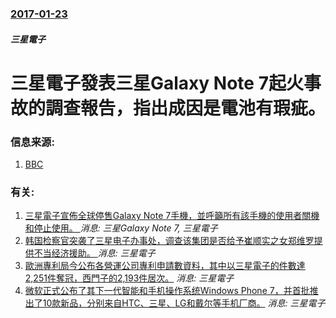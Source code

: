### [2017-01-23](/news/2017/01/23/index.md)

##### 三星電子
# 三星電子發表三星Galaxy Note 7起火事故的調查報告，指出成因是電池有瑕疵。 




### 信息来源:

1. [BBC](http://www.bbc.com/news/business-38714461)

### 有关:

1. [三星電子宣佈全球停售Galaxy Note 7手機，並呼籲所有該手機的使用者關機和停止使用。 ](/zh/news/2016/10/11/三星電子宣佈全球停售Galaxy-Note-7手機-並呼籲所有該手機的使用者關機和停止使用.md) _消息: 三星Galaxy Note 7, 三星電子_
2. [韩国检察官突袭了三星电子办事处，调查该集团是否给予崔顺实之女郑维罗提供不当经济援助。 ](/zh/news/2016/11/8/韩国检察官突袭了三星电子办事处-调查该集团是否给予崔顺实之女郑维罗提供不当经济援助.md) _消息: 三星電子_
3. [歐洲專利局今公布各營運公司專利申請數資料，其中以三星電子的件數達2,251件奪冠，西門子的2,193件居次。](/zh/news/2013/03/6/歐洲專利局今公布各營運公司專利申請數資料-其中以三星電子的件數達2251件奪冠-西門子的2193件居次.md) _消息: 三星電子_
4. [ 微软正式公布了其下一代智能和手机操作系统Windows Phone 7，并首批推出了10款新品，分别来自HTC、三星、LG和戴尔等手机厂商。](/zh/news/2010/10/11/微软正式公布了其下一代智能和手机操作系统Windows-Phone-7-并首批推出了10款新品-分别来自HTC-三星.md) _消息: 三星電子_
